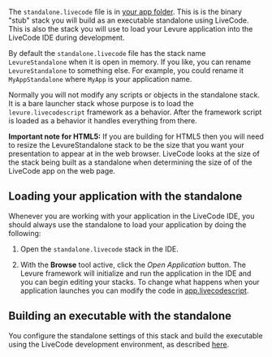 The `standalone.livecode` file is in [your app folder](Your-App-Folder). This is is the binary "stub" stack you will build as an executable standalone using LiveCode. This is also the stack you will use to load your Levure application into the LiveCode IDE during development.

By default the `standalone.livecode` file has the stack name `LevureStandalone` when it is open in memory. If you like, you can rename `LevureStandalone` to something else. For example, you could rename it `MyAppStandalone` where `MyApp` is your application name.

Normally you will not modify any scripts or objects in the standalone stack. It is a bare launcher stack whose purpose is to load the `levure.livecodescript` framework as a behavior. After the framework script is loaded as a behavior it handles everything from there.

**Important note for HTML5:** If you are building for HTML5 then you will need to resize the LevureStandalone stack to be the size that you want your presentation to appear at in the web browser. LiveCode looks at the size of the stack being built as a standalone when determining the size of of the LiveCode app on the web page.

## Loading your application with the standalone

Whenever you are working with your application in the LiveCode IDE, you should always use the standalone to load your application by doing the following:

1. Open the `standalone.livecode` stack in the IDE.

2. With the __Browse__ tool active, click the _Open Application_ button. The Levure framework will initialize and run the application in the IDE and you can begin editing your stacks. To change what happens when your application launches you can modify the code in [app.livecodescript](https://github.com/trevordevore/levure/wiki/app.livecodescript).

## Building an executable with the standalone

You configure the standalone settings of this stack and build the executable using the LiveCode development environment, as described [here](http://lessons.livecode.com/m/4603/l/44282-building-standalone-applications).
